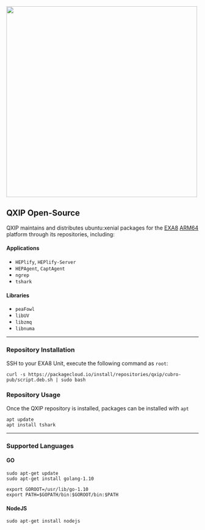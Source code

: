 <img src="http://cubro.org/images/EXA8_Banner.jpg" width=500>

## QXIP Open-Source
QXIP maintains and distributes ubuntu:xenial packages for the [EXA8](http://cubro.org) [ARM64](https://github.com/lmangani/EXA8/blob/master/hardware.md) platform through its repositories, including:

#### Applications
* `HEPlify`, `HEPlify-Server`
* `HEPAgent`, `CaptAgent`
* `ngrep`
* `tshark`
#### Libraries
* `peaFowl`
* `libUV`
* `libzmq`
* `libnuma`

-----------

### Repository Installation
SSH to your EXA8 Unit, execute the following command as `root`:
```
curl -s https://packagecloud.io/install/repositories/qxip/cubro-pub/script.deb.sh | sudo bash
```

### Repository Usage
Once the QXIP repository is installed, packages can be installed with `apt`
```
apt update
apt install tshark
```

----------
### Supported Languages
#### GO
```
sudo apt-get update
sudo apt-get install golang-1.10
```
```
export GOROOT=/usr/lib/go-1.10
export PATH=$GOPATH/bin:$GOROOT/bin:$PATH

```

#### NodeJS
```
sudo apt-get install nodejs
```
